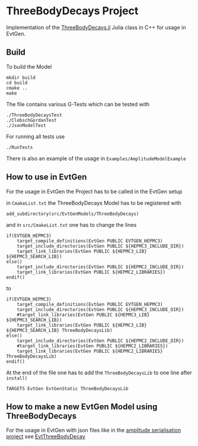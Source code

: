 # ThreeBodyDecays Project

Implementation of the [ThreeBodyDecays.jl](https://github.com/mmikhasenko/ThreeBodyDecays.jl) Julia class in C++ for usage in EvtGen.


## Build

To build the Model 

```
mkdir build
cd build
cmake ..
make
```

The file contains various G-Tests which can be tested with

```
./ThreeBodyDecaysTest
./ClebschGordanTest
./JsonModelTest
```
 For running all tests use
 ```
./RunTests
```

There is also an example of the usage in `Examples/AmplitudeModelExample`


## How to use in EvtGen

For the usage in EvtGen the Project has to be called in the EvtGen setup

in `CmakeList.txt` the ThreeBodyDecays Model has to be registered with

```
add_subdirectory(src/EvtGenModels/ThreeBodyDecays)
```

and in `src/CmakeList.txt` one has to change the lines

```
if(EVTGEN_HEPMC3)
    target_compile_definitions(EvtGen PUBLIC EVTGEN_HEPMC3)
    target_include_directories(EvtGen PUBLIC ${HEPMC3_INCLUDE_DIR})
    target_link_libraries(EvtGen PUBLIC ${HEPMC3_LIB} ${HEPMC3_SEARCH_LIB})
else()
    target_include_directories(EvtGen PUBLIC ${HEPMC2_INCLUDE_DIR})
    target_link_libraries(EvtGen PUBLIC ${HEPMC2_LIBRARIES})
endif()
```

to

```
if(EVTGEN_HEPMC3)
    target_compile_definitions(EvtGen PUBLIC EVTGEN_HEPMC3)
    target_include_directories(EvtGen PUBLIC ${HEPMC3_INCLUDE_DIR})
    #target_link_libraries(EvtGen PUBLIC ${HEPMC3_LIB} ${HEPMC3_SEARCH_LIB})
    target_link_libraries(EvtGen PUBLIC ${HEPMC3_LIB} ${HEPMC3_SEARCH_LIB} ThreeBodyDecaysLib)
else()
    target_include_directories(EvtGen PUBLIC ${HEPMC2_INCLUDE_DIR})
    #target_link_libraries(EvtGen PUBLIC ${HEPMC2_LIBRARIES})
    target_link_libraries(EvtGen PUBLIC ${HEPMC2_LIBRARIES} ThreeBodyDecaysLib)
endif()
```

At the end of the file one has to add the `ThreeBodyDecaysLib` to one line after `install(`

```
TARGETS EvtGen EvtGenStatic ThreeBodyDecaysLib
```

## How to make a new EvtGen Model using ThreeBodyDecays

For the usage in EvtGen with json files like in the [amplitude serialisation project](https://github.com/RUB-EP1/amplitude-serialization/tree/main) see [EvtThreeBodyDecay](https://github.com/H178561/EvtThreeBodyDecay)

